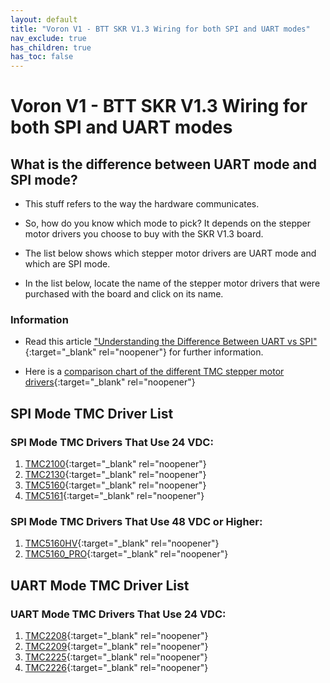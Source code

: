 ```yaml
---
layout: default
title: "Voron V1 - BTT SKR V1.3 Wiring for both SPI and UART modes"
nav_exclude: true
has_children: true
has_toc: false
---
```


# Voron V1 - BTT SKR V1.3 Wiring for both SPI and UART modes

## What is the difference between UART mode and SPI mode?

* This stuff refers to the way the hardware communicates.

* So, how do you know which mode to pick? It depends on the stepper motor drivers you choose to buy with the SKR V1.3 board.

* The list below shows which stepper motor drivers are UART mode and which are SPI mode.

* In the list below, locate the name of the stepper motor drivers that were purchased with the board and click on its name.

### Information

* Read this article ["Understanding the Difference Between UART vs SPI" ](./images/What_is_the_Difference_Between_SPI_vs_UART.pdf#toolbar=1&page=1){:target="_blank" rel="noopener"} for further information.

* Here is a [comparison chart of the different TMC stepper motor drivers](https://learn.watterott.com/silentstepstick/comparison/){:target="_blank" rel="noopener"}


## SPI Mode TMC Driver List

### SPI Mode TMC Drivers That Use 24 VDC:

1.  [TMC2100](./v1_skr13_spi_wiring#voron-v1---skr-v13-tmc2100-tmc2130-tmc5160-tmc5161-tmc5160hv-tmc5160pro-wiring){:target="_blank" rel="noopener"}
2.  [TMC2130](./v1_skr13_spi_wiring#voron-v1---skr-v13-tmc2100-tmc2130-tmc5160-tmc5161-tmc5160hv-tmc5160pro-wiring){:target="_blank" rel="noopener"}
3.  [TMC5160](./v1_skr13_spi_wiring#voron-v1---skr-v13-tmc2100-tmc2130-tmc5160-tmc5161-tmc5160hv-tmc5160pro-wiring){:target="_blank" rel="noopener"}
4.  [TMC5161](./v1_skr13_spi_wiring#voron-v1---skr-v13-tmc2100-tmc2130-tmc5160-tmc5161-tmc5160hv-tmc5160pro-wiring){:target="_blank" rel="noopener"}

### SPI Mode TMC Drivers That Use 48 VDC or Higher:

1. [TMC5160HV](./v1_skr13_spi_wiring#voron-v1---skr-v13-tmc2100-tmc2130-tmc5160-tmc5161-tmc5160hv-tmc5160pro-wiring){:target="_blank" rel="noopener"}
2. [TMC5160_PRO](./v1_skr13_spi_wiring#voron-v1---skr-v13-tmc2100-tmc2130-tmc5160-tmc5161-tmc5160hv-tmc5160pro-wiring){:target="_blank" rel="noopener"}


## UART Mode TMC Driver List

### UART Mode TMC Drivers That Use 24 VDC:

1.  [TMC2208](../../../build/electrical/v1_skr13_uart_wiring#voron-v1---skr-v13-tmc2208-tmc2209-tmc2225-tmc2226-wiring){:target="_blank" rel="noopener"}
2.  [TMC2209](../../../build/electrical/v1_skr13_uart_wiring#voron-v1---skr-v13-tmc2208-tmc2209-tmc2225-tmc2226-wiring){:target="_blank" rel="noopener"}
3.  [TMC2225](../../../build/electrical/v1_skr13_uart_wiring#voron-v1---skr-v13-tmc2208-tmc2209-tmc2225-tmc2226-wiring){:target="_blank" rel="noopener"}
4.  [TMC2226](../../../build/electrical/v1_skr13_uart_wiring#voron-v1---skr-v13-tmc2208-tmc2209-tmc2225-tmc2226-wiring){:target="_blank" rel="noopener"}
